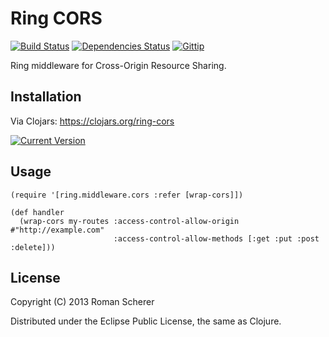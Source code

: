 # Ring CORS
  [![Build Status](https://travis-ci.org/r0man/ring-cors.png)](https://travis-ci.org/r0man/ring-cors)
  [![Dependencies Status](http://jarkeeper.com/r0man/ring-cors/status.png)](http://jarkeeper.com/r0man/ring-cors)
  [![Gittip](http://img.shields.io/gittip/r0man.svg)](https://www.gittip.com/r0man)

Ring middleware for Cross-Origin Resource Sharing.

## Installation

Via Clojars: https://clojars.org/ring-cors

[![Current Version](https://clojars.org/ring-cors/latest-version.svg)](https://clojars.org/ring-cors)

## Usage

    (require '[ring.middleware.cors :refer [wrap-cors]])

    (def handler
      (wrap-cors my-routes :access-control-allow-origin #"http://example.com"
                           :access-control-allow-methods [:get :put :post :delete]))

## License

Copyright (C) 2013 Roman Scherer

Distributed under the Eclipse Public License, the same as Clojure.
